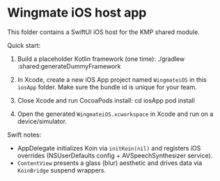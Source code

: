 # Wingmate iOS host app

This folder contains a SwiftUI iOS host for the KMP shared module.

Quick start:

1. Build a placeholder Kotlin framework (one time):
   ./gradlew :shared:generateDummyFramework

2. In Xcode, create a new iOS App project named `WingmateiOS` in this `iosApp` folder. Make sure the bundle id is unique for your team.

3. Close Xcode and run CocoaPods install:
   cd iosApp
   pod install

4. Open the generated `WingmateiOS.xcworkspace` in Xcode and run on a device/simulator.

Swift notes:
- AppDelegate initializes Koin via `initKoin(nil)` and registers iOS overrides (NSUserDefaults config + AVSpeechSynthesizer service).
- `ContentView` presents a glass (blur) aesthetic and drives data via `KoinBridge` suspend wrappers.

